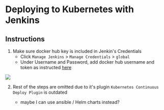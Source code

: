 # Deploying to Kubernetes with Jenkins

## Instructions

1. Make sure docker hub key is included in Jenkin's Credentials
    - Click `Manage Jenkins` > `Manage Credentials` > `global`
    - Under Username and Password, add docker hub username and token as instructed [here](https://docs.docker.com/docker-hub/access-tokens/)

<img src="https://user-images.githubusercontent.com/6856382/226075111-32c8d39d-55d3-4ff1-850c-e92a85bdeaaf.png">

2. Rest of the steps are omitted due to it's plugin `Kubernetes Continuous Deploy Plugin` is outdated

    - maybe I can use ansible / Helm charts instead?

#